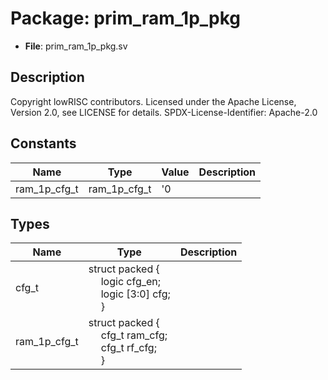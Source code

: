 # Package: prim_ram_1p_pkg

- **File**: prim_ram_1p_pkg.sv
## Description

Copyright lowRISC contributors.
 Licensed under the Apache License, Version 2.0, see LICENSE for details.
 SPDX-License-Identifier: Apache-2.0
 

## Constants

| Name         | Type         | Value | Description |
| ------------ | ------------ | ----- | ----------- |
| ram_1p_cfg_t | ram_1p_cfg_t | '0    |             |
## Types

| Name         | Type                                                                                                                                                                         | Description |
| ------------ | ---------------------------------------------------------------------------------------------------------------------------------------------------------------------------- | ----------- |
| cfg_t        | struct packed {<br><span style="padding-left:20px">     logic       cfg_en;<br><span style="padding-left:20px">     logic [3:0] cfg;<br><span style="padding-left:20px">   } |             |
| ram_1p_cfg_t | struct packed {<br><span style="padding-left:20px">     cfg_t ram_cfg;<br><span style="padding-left:20px">       cfg_t rf_cfg;<br><span style="padding-left:20px">      }    |             |
